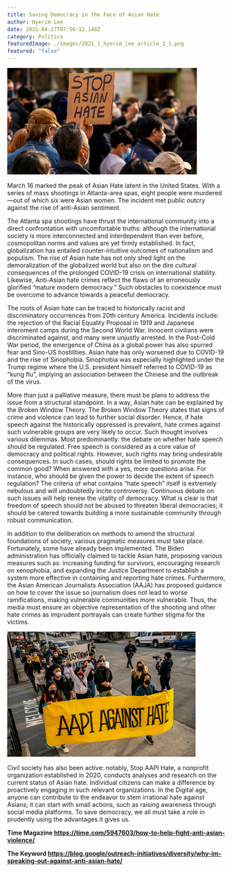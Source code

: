 ```yaml
---
title: Saving Democracy in the Face of Asian Hate
author: Hyerim Lee
date: 2021-04-27T07:56:12.148Z
category: Politics
featuredImage: ./images/2021_1_hyerim_lee_article_1_1.png
featured: "false"
---
```

![](images/2021_1_hyerim_lee_article_1_1.png)

<!--StartFragment-->

March 16 marked the peak of Asian Hate latent in the United States. With a series of mass shootings in Atlanta-area spas, eight people were murdered—out of which six were Asian women. The incident met public outcry against the rise of anti-Asian sentiment.

The Atlanta spa shootings have thrust the international community into a direct confrontation with uncomfortable truths: although the international society is more interconnected and interdependent than ever before, cosmopolitan norms and values are yet firmly established. In fact, globalization has entailed counter-intuitive outcomes of nationalism and populism. The rise of Asian hate has not only shed light on the demoralization of the globalized world but also on the dire cultural consequences of the prolonged COVID-19 crisis on international stability. Likewise, Anti-Asian hate crimes reflect the flaws of an erroneously glorified “mature modern democracy.” Such obstacles to coexistence must be overcome to advance towards a peaceful democracy.

The roots of Asian hate can be traced to historically racist and discriminatory occurrences from 20th century America. Incidents include: the rejection of the Racial Equality Proposal in 1919 and Japanese internment camps during the Second World War. Innocent civilians were discriminated against, and many were unjustly arrested. In the Post-Cold War period, the emergence of China as a global power has also spurred fear and Sino-US hostilities. Asian hate has only worsened due to COVID-19 and the rise of Sinophobia. Sinophobia was especially highlighted under the Trump regime where the U.S. president himself referred to COVID-19 as “kung flu”, implying an association between the Chinese and the outbreak of the virus.

More than just a palliative measure, there must be plans to address the issue from a structural standpoint. In a way, Asian hate can be explained by the Broken Window Theory. The Broken Window Theory states that signs of crime and violence can lead to further social disorder. Hence, if hate speech against the historically oppressed is prevalent, hate crimes against such vulnerable groups are very likely to occur. Such thought involves various dilemmas. Most predominantly: the debate on whether hate speech should be regulated. Free speech is considered as a core value of democracy and political rights. However, such rights may bring undesirable consequences. In such cases, should rights be limited to promote the common good? When answered with a yes, more questions arise. For instance, who should be given the power to decide the extent of speech regulation? The criteria of what contains “hate speech” itself is extremely nebulous and will undoubtedly incite controversy. Continuous debate on such issues will help renew the vitality of democracy. What is clear is that freedom of speech should not be abused to threaten liberal democracies; it should be catered towards building a more sustainable community through robust communication.

In addition to the deliberation on methods to amend the structural foundations of society, various pragmatic measures must take place. Fortunately, some have already been implemented. The Biden administration has officially claimed to tackle Asian hate, proposing various measures such as: increasing funding for survivors, encouraging research on xenophobia, and expanding the Justice Department to establish a system more effective in containing and reporting hate crimes. Furthermore, the Asian American Journalists Association (AAJA) has proposed guidance on how to cover the issue so journalism does not lead to worse ramifications, making vulnerable communities more vulnerable. Thus, the media must ensure an objective representation of the shooting and other hate crimes as imprudent portrayals can create further stigma for the victims.

![](images/2021_1_hyerim_lee_article_1_2.png)



Civil society has also been active: notably, Stop AAPI Hate, a nonprofit organization established in 2020, conducts analyses and research on the current status of Asian hate. Individual citizens can make a difference by proactively engaging in such relevant organizations. In the Digital age, anyone can contribute to the endeavor to stem irrational hate against Asians; it can start with small actions, such as raising awareness through social media platforms. To save democracy, we all must take a role in prudently using the advantages it gives us.



**Time Magazine <https://time.com/5947603/how-to-help-fight-anti-asian-violence/>**



**The Keyword <https://blog.google/outreach-initiatives/diversity/why-im-speaking-out-against-anti-asian-hate/>**



<!--EndFragment-->
